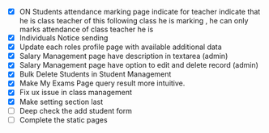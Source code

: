 - [x] ON Students attendance marking page indicate for teacher indicate that he is class teacher of this following class he is marking , he can only marks attendance of class teacher he is
- [x] Individuals Notice sending
- [x] Update each roles profile page with available additional data
- [x] Salary Management page have description in textarea (admin)
- [x] Salary Management page have option to edit and delete record (admin)
- [x] Bulk Delete Students in Student Management
- [x] Make My Exams Page query result more intuitive.
- [x] Fix ux issue in class management
- [x] Make setting section last
- [ ] Deep check the add student form
- [ ] Complete the static pages
